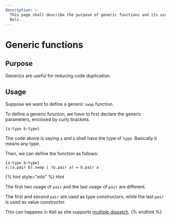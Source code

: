```yaml
---
description: >-
  This page shall describe the purpose of generic functions and its usage in
  Keli.
---
```


# Generic functions

## Purpose

Generics are useful for reducing code duplication. 

## Usage

Suppose we want to define a generic `swap` function. 

To define a generic function, we have to first declare the generic parameters, enclosed by curly brackets.

```text
{a:type b:type}
```

The code above is saying `a` and `b` shall have the type of `type`. Basically it means any type.

Then, we can define the function as follows:

```text
{a:type b:type}
x:(a.pair b).swap | (b.pair a) = b.pair a
```

{% hint style="info" %}
Hint

The first two usage of `pair` and the last usage of `pair` are different.

The first and second `pair` are used as type constructors, while the last `pair` is used as value constructor.

This can happens in Keli as she supports [multiple dispatch](multiple-dispatch.md).
{% endhint %}



